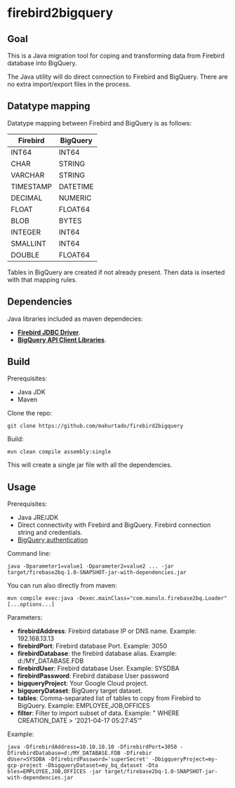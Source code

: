 # firebird2bigquery

## Goal

This is a Java migration tool for coping and transforming data from  Firebird database into BigQuery.

The Java utility will do direct connection to Firebird and BigQuery. There are no extra import/export files in the process.

## Datatype mapping

Datatype mapping between Firebird and BigQuery is as follows:

| Firebird | BigQuery |
| --- | ----------- |
| INT64 | INT64 |
| CHAR | STRING |
| VARCHAR | STRING |
| TIMESTAMP | DATETIME |
| DECIMAL | NUMERIC |
| FLOAT | FLOAT64 |
| BLOB | BYTES |
| INTEGER | INT64 |
| SMALLINT | INT64 |
| DOUBLE | FLOAT64 |

Tables in BigQuery are created if not already present.
Then data is inserted with that mapping rules.

## Dependencies

Java libraries included as maven dependecies:

* **[Firebird JDBC Driver](https://firebirdsql.org/en/jdbc-driver/)**. 
* **[BigQuery API Client Libraries](https://cloud.google.com/bigquery/docs/reference/libraries#client-libraries-install-java)**. 

## Build

Prerequisites:
* Java JDK
* Maven


Clone the repo:
```
git clone https://github.com/mahurtado/firebird2bigquery
```

Build:
```
mvn clean compile assembly:single
```

This will create a single jar file with all the dependencies.


## Usage

Prerequisites:
* Java JRE/JDK
* Direct connectivity with Firebird and BigQuery. Firebird connection string and credentials.
* [BigQuery authentication](https://cloud.google.com/bigquery/docs/authentication)

Command line:
```
java -Dparameter1=value1 -Dparameter2=value2 ... -jar target/firebase2bq-1.0-SNAPSHOT-jar-with-dependencies.jar
```

You can run also directly from maven:
```
mvn compile exec:java -Dexec.mainClass="com.manolo.firebase2bq.Loader" [...options...]
```

Parameters:

* **firebirdAddress**: Firebird database IP or DNS name. Example: 192.168.13.13
* **firebirdPort**: Firebird database Port. Example: 3050
* **firebirdDatabase**: the firebird database alias. Example: d:/MY_DATABASE.FDB
* **firebirdUser**: Firebird database User. Example: SYSDBA
* **firebirdPassword**:  Firebird database User password
* **bigqueryProject**: Your Google Cloud project. 
* **bigqueryDataset**: BigQuery target dataset.
* **tables**: Comma-separated list of tables to copy from Firebird to  BigQuery. Example: EMPLOYEE,JOB,OFFICES
* **filter**: Filter to import subset of data. Example: " WHERE CREATION_DATE > '2021-04-17 05:27:45'"

Example:

```
java -DfirebirdAddress=10.10.10.10 -DfirebirdPort=3050 -DfirebirdDatabase=d:/MY_DATABASE.FDB -Dfirebir
dUser=SYSDBA -DfirebirdPassword='superSecret' -DbigqueryProject=my-gcp-project -DbigqueryDataset=my_bq_dataset -Dta
bles=EMPLOYEE,JOB,OFFICES -jar target/firebase2bq-1.0-SNAPSHOT-jar-with-dependencies.jar
````
